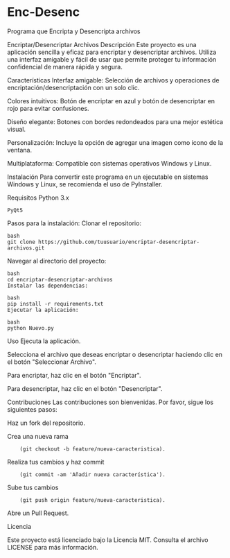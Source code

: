 # Enc-Desenc
Programa que Encripta y Desencripta archivos

Encriptar/Desencriptar Archivos
Descripción
Este proyecto es una aplicación sencilla y eficaz para encriptar y desencriptar archivos. Utiliza una interfaz amigable y fácil de usar que permite proteger tu información confidencial de manera rápida y segura.

Características
Interfaz amigable: Selección de archivos y operaciones de encriptación/desencriptación con un solo clic.

Colores intuitivos: Botón de encriptar en azul y botón de desencriptar en rojo para evitar confusiones.

Diseño elegante: Botones con bordes redondeados para una mejor estética visual.

Personalización: Incluye la opción de agregar una imagen como icono de la ventana.

Multiplataforma: Compatible con sistemas operativos Windows y Linux.

Instalación
Para convertir este programa en un ejecutable en sistemas Windows y Linux, se recomienda el uso de PyInstaller.

Requisitos
	Python 3.x

	PyQt5

Pasos para la instalación:
Clonar el repositorio:
	

	bash
	git clone https://github.com/tuusuario/encriptar-desencriptar-archivos.git
Navegar al directorio del proyecto:

	bash
	cd encriptar-desencriptar-archivos
	Instalar las dependencias:

	bash
	pip install -r requirements.txt
	Ejecutar la aplicación:

	bash
	python Nuevo.py
Uso
Ejecuta la aplicación.

Selecciona el archivo que deseas encriptar o desencriptar haciendo clic en el botón "Seleccionar Archivo".

Para encriptar, haz clic en el botón "Encriptar".

Para desencriptar, haz clic en el botón "Desencriptar".

Contribuciones
Las contribuciones son bienvenidas. Por favor, sigue los siguientes pasos:

Haz un fork del repositorio.

Crea una nueva rama 

        (git checkout -b feature/nueva-caracteristica).

Realiza tus cambios y haz commit 

        (git commit -am 'Añadir nueva característica').

Sube tus cambios 

        (git push origin feature/nueva-caracteristica).

Abre un Pull Request.

Licencia

Este proyecto está licenciado bajo la Licencia MIT. Consulta el archivo LICENSE para más información.
